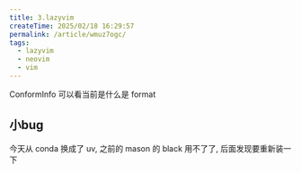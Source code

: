 ```yaml
---
title: 3.lazyvim
createTime: 2025/02/18 16:29:57
permalink: /article/wmuz7ogc/
tags:
  - lazyvim
  - neovim
  - vim
---
```

ConformInfo 可以看当前是什么是 format

## 小bug

今天从 conda 换成了 uv, 之前的 mason 的 black 用不了了, 后面发现要重新装一下
